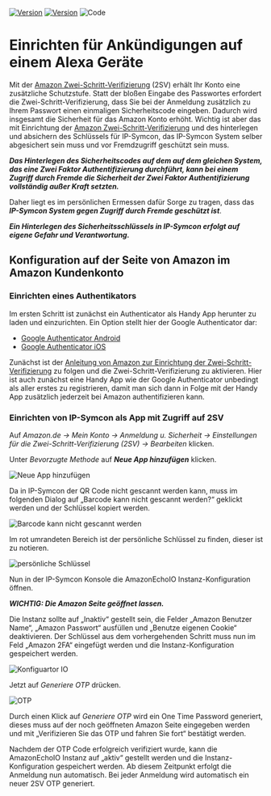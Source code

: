 [![Version](https://img.shields.io/badge/Symcon-PHPModul-red.svg)](https://www.symcon.de/service/dokumentation/entwicklerbereich/sdk-tools/sdk-php/)
[![Version](https://img.shields.io/badge/Symcon%20Version-5.0%20%3E-green.svg)](https://www.symcon.de/forum/threads/38222-IP-Symcon-5-0-verf%C3%BCgbar)
![Code](https://img.shields.io/badge/Code-PHP-blue.svg)

# Einrichten für Ankündigungen auf einem Alexa Geräte

Mit der [Amazon Zwei-Schritt-Verifizierung](https://www.amazon.de/gp/help/customer/display.html?nodeId=202013000) (2SV) erhält Ihr Konto eine zusätzliche Schutzstufe. Statt der bloßen Eingabe des Passwortes erfordert die Zwei-Schritt-Verifizierung, dass Sie bei der Anmeldung zusätzlich zu Ihrem Passwort einen einmaligen Sicherheitscode eingeben.
Dadurch wird insgesamt die Sicherheit für das Amazon Konto erhöht. Wichtig ist aber das mit Einrichtung der [Amazon Zwei-Schritt-Verifizierung](https://www.amazon.de/gp/help/customer/display.html?nodeId=202013000) und des hinterlegen und absichern des Schlüssels für IP-Symcon, das IP-Symcon System selber abgesichert sein muss und vor Fremdzugriff geschützt sein muss.

_**Das Hinterlegen des Sicherheitscodes auf dem auf dem gleichen System, das eine Zwei Faktor Authentifizierung durchführt, kann bei einem Zugriff durch Fremde die Sicherheit der Zwei Faktor Authentifizierung vollständig außer Kraft setzten.**_

Daher liegt es im persönlichen Ermessen dafür Sorge zu tragen, dass das _**IP-Symcon System gegen Zugriff durch Fremde geschützt ist**_.

_**Ein Hinterlegen des Sicherheitsschlüssels in IP-Symcon erfolgt auf eigene Gefahr und Verantwortung.**_

## Konfiguration auf der Seite von Amazon im Amazon Kundenkonto

### Einrichten eines Authentikators

Im ersten Schritt ist zunächst ein Authenticator als Handy App herunter zu laden und einzurichten. Ein Option stellt hier der Google Authenticator dar:

- [Google Authenticator Android](https://play.google.com/store/apps/details?id=com.google.android.apps.authenticator2&hl=de&gl=US "Google Authenticator Android")
- [Google Authenticator iOS](https://apps.apple.com/de/app/google-authenticator/id388497605 "Google Authenticator iOS")

Zunächst ist der [Anleitung von Amazon zur Einrichtung der Zwei-Schritt-Verifizierung](https://www.amazon.de/gp/help/customer/display.html?nodeId=202013020 "Anleitung von Amazon zur Einrichtung der Zwei-Schritt-Verifizierung") zu folgen und die Zwei-Schritt-Verifizierung zu aktivieren.
Hier ist auch zunächst eine Handy App wie der Google Authenticator unbedingt als aller erstes zu registrieren, damit man sich dann in Folge mit der Handy App zusätzlich jederzeit bei Amazon authentifizieren kann.

### Einrichten von IP-Symcon als App mit Zugriff auf 2SV

Auf _Amazon.de → Mein Konto → Anmeldung u. Sicherheit → Einstellungen für die Zwei-Schritt-Verifizierung (2SV)  → Bearbeiten_ klicken.

Unter _Bevorzugte Methode_ auf _**Neue App hinzufügen**_ klicken.

![Neue App hinzufügen](img/app_anmelden.png?raw=true "Neue App hinzufügen")

Da in IP-Symcon der QR Code nicht gescannt werden kann, muss im folgenden Dialog auf „Barcode kann nicht gescannt werden?“ geklickt werden und der Schlüssel kopiert werden.

![Barcode kann nicht gescannt werden](img/app_anmelden_2.png?raw=true "Barcode kann nicht gescannt werden")

Im rot umrandeten Bereich ist der persönliche Schlüssel zu finden, dieser ist zu notieren.

![persönliche Schlüssel](img/app_anmelden_3.png?raw=true "persönliche Schlüssel")

Nun in der IP-Symcon Konsole die AmazonEchoIO Instanz-Konfiguration öffnen.

_**WICHTIG: Die Amazon Seite geöffnet lassen.**_

Die Instanz sollte auf „Inaktiv“ gestellt sein, die Felder „Amazon Benutzer Name“, „Amazon Passwort“ ausfüllen und „Benutze eigenen Cookie“ deaktivieren.
Der Schlüssel aus dem vorhergehenden Schritt muss nun im Feld „Amazon 2FA“ eingefügt werden und die Instanz-Konfiguration gespeichert werden.

![Konfiguartor IO](img/app_anmelden_4.png?raw=true "Konfiguartor IO")


Jetzt auf _Generiere OTP_ drücken.

![OTP](img/app_anmelden_5.png?raw=true "OTP")

Durch einen Klick auf _Generiere OTP_ wird ein One Time Password generiert, dieses muss auf der noch geöffneten Amazon Seite eingegeben werden und mit „Verifizieren Sie das OTP und fahren Sie fort“ bestätigt werden.

Nachdem der OTP Code erfolgreich verifiziert wurde, kann die AmazonEchoIO Instanz auf „aktiv“ gestellt werden und die Instanz-Konfiguration gespeichert werden.
Ab diesem Zeitpunkt erfolgt die Anmeldung nun automatisch. Bei jeder Anmeldung wird automatisch ein neuer 2SV OTP generiert.